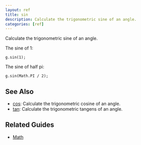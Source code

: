 ```yaml
---
layout: ref
title: sin
description: Calculate the trigonometric sine of an angle.
categories: [ref]
---
```

Calculate the trigonometric sine of an angle.

The sine of 1:

    g.sin(1);

The sine of half pi:

    g.sin(Math.PI / 2);

## See Also
- [cos](/ref/cos.html): Calculate the trigonometric cosine of an angle.
- [tan](/ref/tan.html): Calculate the trigonometric tangens of an angle.

## Related Guides
- [Math](/guide/math.html)
